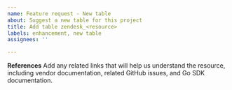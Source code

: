 ```yaml
---
name: Feature request - New table
about: Suggest a new table for this project
title: Add table zendesk_<resource>
labels: enhancement, new table
assignees: ''

---
```


**References**
Add any related links that will help us understand the resource, including vendor documentation, related GitHub issues, and Go SDK documentation.
